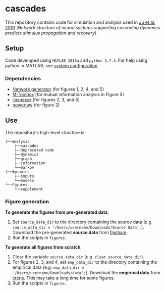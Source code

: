 # cascades
This repository contains code for simulation and analysis used in [Ju et al. 2019](https://arxiv.org/abs/1812.09361) (*Network structure of neural systems supporting cascading dynamics predicts stimulus propagation and recovery*).

## Setup
Code developed using `MATLAB 2018a` and `python 3.7.3`. For help using python in MATLAB, see [system configuration](https://www.mathworks.com/help/matlab/matlab_external/system-and-configuration-requirements.html).

### Dependencies
* [Network generator](https://github.com/BassettLab/network-generator) (for figures 1, 2, 4, and 5)
* [MIToolbox](https://github.com/Craigacp/MIToolbox) (for mutual information analysis in Figure 5)
* [linspecer](https://www.mathworks.com/matlabcentral/fileexchange/42673-beautiful-and-distinguishable-line-colors-colormap) (for figures 2, 3, and 5)
* [powerlaw](https://github.com/jeffalstott/powerlaw) (for figure 2)

## Use
The repository's high-level structure is:
```
├──analysis
    ├──cascades
    ├──depracated code
    ├──dynamics
    ├──graph
    ├──information
    └──markov
├──dynamics
    ├──inputs
    └──models
└──figures
    └──supplement
```

### Figure generation

**To generate the figures from pre-generated data**,
1. Set `source_data_dir` to the directory containing the source data (e.g. `source_data_dir = '/Users/username/Downloads/Source Data';`). Download the pre-generated **source data** from [figshare](https://figshare.com/s/f517286cad7994ab0aa9).
2. Run the scripts in `figures`.

**To generate all figures from scratch**,
1. Clear the variable `source_data_dir` (e.g. `clear source_data_dir`).
2. For figures 2, 3, and 4, set `emp_data_dir` to the directory containing the empirical data (e.g. `emp_data_dir = '/Users/username/Downloads/data';`). Download the **empirical data** from [crcns](http://crcns.org/data-sets/ssc/ssc-3/about-ssc-3). This may take a long time for some figures.
3. Run the scripts in `figures`.
